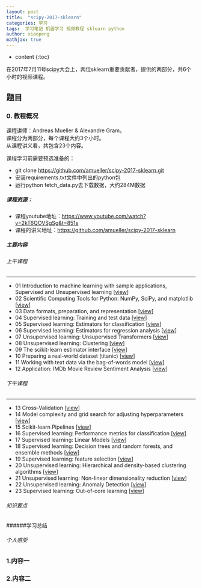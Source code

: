 ```yaml
---
layout: post
title:  "scipy-2017-sklearn"
categories: 学习
tags:  学习笔记 机器学习 视频教程 sklearn python
author: xiaopeng
mathjax: true
---
```


* content
{:toc}

在2017年7月11号scipy大会上，两位sklearn重要贡献者，提供的两部分，共6个小时的视频课程。




## 题目
### 0. 教程概况

课程讲师：Andreas Mueller & Alexandre Gram。   
课程分为两部分，每个课程大约3个小时。  
从课程讲义看，共包含23个内容。

课程学习前需要预选准备的：  
- git clone https://github.com/amueller/scipy-2017-sklearn.git
- 安装requirements.txt文件中列出的python包
- 运行python fetch_data.py去下载数据，大约284M数据

##### 课程资源：

- 课程youtube地址：https://www.youtube.com/watch?v=2kT6QOVSgSg&t=851s
- 课程的讲义地址：https://github.com/amueller/scipy-2017-sklearn

##### 主要内容

######  上午课程
---------------

- 01 Introduction to machine learning with sample applications, Supervised and Unsupervised learning [[view](notebooks/01.Introduction_to_Machine_Learning.ipynb)]
- 02 Scientific Computing Tools for Python: NumPy, SciPy, and matplotlib [[view](notebooks/02.Scientific_Computing_Tools_in_Python.ipynb)]
- 03 Data formats, preparation, and representation [[view](notebooks/03.Data_Representation_for_Machine_Learning.ipynb)]
- 04 Supervised learning: Training and test data [[view](notebooks/04.Training_and_Testing_Data.ipynb)]
- 05 Supervised learning: Estimators for classification [[view](notebooks/05.Supervised_Learning-Classification.ipynb)]
- 06 Supervised learning: Estimators for regression analysis [[view](notebooks/06.Supervised_Learning-Regression.ipynb)]
- 07 Unsupervised learning: Unsupervised Transformers [[view](notebooks/07.Unsupervised_Learning-Transformations_and_Dimensionality_Reduction.ipynb)]
- 08 Unsupervised learning: Clustering [[view](notebooks/08.Unsupervised_Learning-Clustering.ipynb)]
- 09 The scikit-learn estimator interface [[view](notebooks/09.Review_of_Scikit-learn_API.ipynb)]
- 10 Preparing a real-world dataset (titanic) [[view](notebooks/10.Case_Study-Titanic_Survival.ipynb)]
- 11 Working with text data via the bag-of-words model [[view](notebooks/11.Text_Feature_Extraction.ipynb)]
- 12 Application: IMDb Movie Review Sentiment Analysis [[view](notebooks/12.Case_Study-SMS_Spam_Detection.ipynb)]

######  下午课程
-----------------

- 13 Cross-Validation [[view](notebooks/13.Cross_Validation.ipynb)]
- 14 Model complexity and grid search for adjusting hyperparameters [[view](notebooks/14.Model_Complexity_and_GridSearchCV.ipynb)]
- 15 Scikit-learn Pipelines [[view](notebooks/15.Pipelining_Estimators.ipynb)]
- 16 Supervised learning: Performance metrics for classification [[view](notebooks/16.Performance_metrics_and_Model_Evaluation.ipynb)]
- 17 Supervised learning: Linear Models [[view](notebooks/17.In_Depth-Linear_Models.ipynb)]
- 18 Supervised learning: Decision trees and random forests, and ensemble methods [[view](notebooks/18.In_Depth-Trees_and_Forests.ipynb)]
- 19 Supervised learning: feature selection [[view](notebooks/19.Feature_Selection.ipynb)]
- 20 Unsupervised learning: Hierarchical and density-based clustering algorithms [[view](notebooks/20.Unsupervised_learning-Hierarchical_and_density-based_clustering_algorithms.ipynb)]
- 21 Unsupervised learning: Non-linear dimensionality reduction [[view](notebooks/21.Unsupervised_learning-Non-linear_dimensionality_reduction.ipynb)]
- 22 Unsupervised learning: Anomaly Detection [[view](notebooks/22.Unsupervised_learning-anomaly_detection.ipynb)]
- 23 Supervised learning: Out-of-core learning [[view](notebooks/23.Out-of-core_Learning_Large_Scale_Text_Classification.ipynb)]

###### 知识要点

######学习总结

###### 个人感受

### 1.内容一

### 2.内容二
